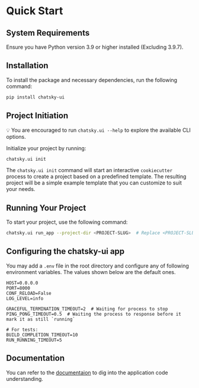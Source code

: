 # Quick Start
## System Requirements
Ensure you have Python version 3.9 or higher installed (Excluding 3.9.7).

## Installation
To install the package and necessary dependencies, run the following command:
```bash
pip install chatsky-ui
```

## Project Initiation
💡 You are encouraged to run `chatsky.ui --help` to explore the available CLI options.

Initialize your project by running:
```bash
chatsky.ui init
```
The `chatsky.ui init` command will start an interactive `cookiecutter` process to create a project based on a predefined template. The resulting project will be a simple example template that you can customize to suit your needs.

## Running Your Project
To start your project, use the following command:
```bash
chatsky.ui run_app --project-dir <PROJECT-SLUG>  # Replace <PROJECT-SLUG> with the slug you specified during initialization
```

## Configuring the chatsky-ui app
You may add a `.env` file in the root directory and configure any of following environment variables. The values shown below are the default ones.
```.env
HOST=0.0.0.0
PORT=8000
CONF_RELOAD=False
LOG_LEVEL=info

GRACEFUL_TERMINATION_TIMEOUT=2  # Waiting for process to stop
PING_PONG_TIMEOUT=0.5  # Waiting the process to response before it mark it as still `running`

# For tests:
BUILD_COMPLETION_TIMEOUT=10
RUN_RUNNING_TIMEOUT=5
```

## Documentation
You can refer to the [documentaion](https://deeppavlov.github.io/chatsky-ui/) to dig into the application code understanding.
